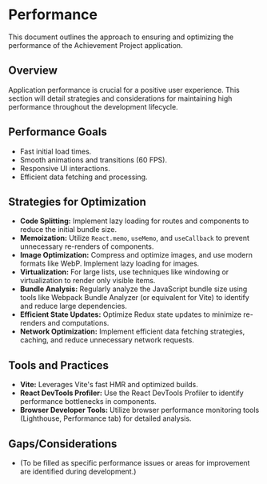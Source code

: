 # Performance

This document outlines the approach to ensuring and optimizing the performance of the Achievement Project application.

## Overview

Application performance is crucial for a positive user experience. This section will detail strategies and considerations for maintaining high performance throughout the development lifecycle.

## Performance Goals

*   Fast initial load times.
*   Smooth animations and transitions (60 FPS).
*   Responsive UI interactions.
*   Efficient data fetching and processing.

## Strategies for Optimization

*   **Code Splitting:** Implement lazy loading for routes and components to reduce the initial bundle size.
*   **Memoization:** Utilize `React.memo`, `useMemo`, and `useCallback` to prevent unnecessary re-renders of components.
*   **Image Optimization:** Compress and optimize images, and use modern formats like WebP. Implement lazy loading for images.
*   **Virtualization:** For large lists, use techniques like windowing or virtualization to render only visible items.
*   **Bundle Analysis:** Regularly analyze the JavaScript bundle size using tools like Webpack Bundle Analyzer (or equivalent for Vite) to identify and reduce large dependencies.
*   **Efficient State Updates:** Optimize Redux state updates to minimize re-renders and computations.
*   **Network Optimization:** Implement efficient data fetching strategies, caching, and reduce unnecessary network requests.

## Tools and Practices

*   **Vite:** Leverages Vite's fast HMR and optimized builds.
*   **React DevTools Profiler:** Use the React DevTools Profiler to identify performance bottlenecks in components.
*   **Browser Developer Tools:** Utilize browser performance monitoring tools (Lighthouse, Performance tab) for detailed analysis.

## Gaps/Considerations

*   (To be filled as specific performance issues or areas for improvement are identified during development.)
